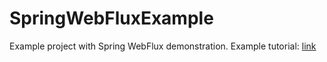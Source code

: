 # SpringWebFluxExample

Example project with Spring WebFlux demonstration. Example
tutorial: [link](https://howtodoinjava.com/spring-webflux/spring-webflux-tutorial/)